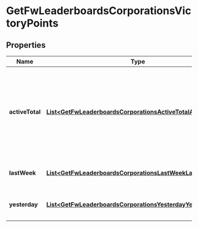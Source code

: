 
# GetFwLeaderboardsCorporationsVictoryPoints

## Properties
Name | Type | Description | Notes
------------ | ------------- | ------------- | -------------
**activeTotal** | [**List&lt;GetFwLeaderboardsCorporationsActiveTotalActiveTotal1&gt;**](GetFwLeaderboardsCorporationsActiveTotalActiveTotal1.md) | Top 10 ranking of corporations active in faction warfare by total victory points. A corporation is considered \&quot;active\&quot; if they have participated in faction warfare in the past 14 days | 
**lastWeek** | [**List&lt;GetFwLeaderboardsCorporationsLastWeekLastWeek1&gt;**](GetFwLeaderboardsCorporationsLastWeekLastWeek1.md) | Top 10 ranking of corporations by victory points in the past week | 
**yesterday** | [**List&lt;GetFwLeaderboardsCorporationsYesterdayYesterday1&gt;**](GetFwLeaderboardsCorporationsYesterdayYesterday1.md) | Top 10 ranking of corporations by victory points in the past day | 




